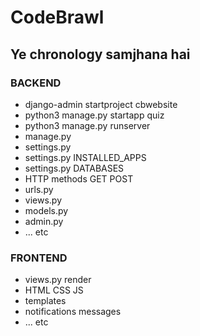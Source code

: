 # CodeBrawl

## Ye chronology samjhana hai

### BACKEND

- django-admin startproject cbwebsite
- python3 manage.py startapp quiz
- python3 manage.py runserver
- manage.py
- settings.py
- settings.py INSTALLED_APPS
- settings.py DATABASES
- HTTP methods GET POST
- urls.py
- views.py
- models.py
- admin.py
- ... etc

### FRONTEND

- views.py render
- HTML CSS JS
- templates
- notifications messages
- ... etc